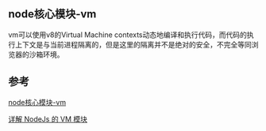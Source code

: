 ## node核心模块-vm

vm可以使用v8的Virtual Machine contexts动态地编译和执行代码，而代码的执行上下文是与当前进程隔离的，但是这里的隔离并不是绝对的安全，不完全等同浏览器的沙箱环境。




## 参考
[node核心模块-vm](https://segmentfault.com/a/1190000017210397)

[详解 NodeJs 的 VM 模块](http://www.alloyteam.com/2015/04/xiang-jie-nodejs-di-vm-mo-kuai/)
